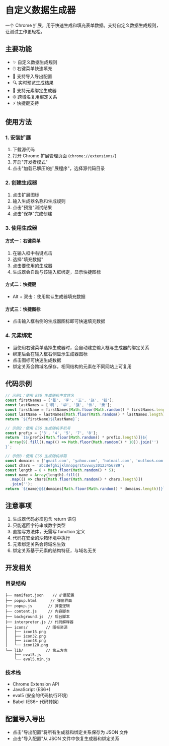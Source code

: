 # 自定义数据生成器

一个 Chrome 扩展，用于快速生成和填充表单数据。支持自定义数据生成规则，让测试工作更轻松。

## 主要功能

- ✨ 自定义数据生成规则
- 🖱️ 右键菜单快速填充
- 💾 支持导入导出配置
- 🔍 实时预览生成结果
- 🔗 支持元素绑定生成器
- 🌐 跨域名复用绑定关系
- ⚡ 快捷键支持

## 使用方法

### 1. 安装扩展
1. 下载源代码
2. 打开 Chrome 扩展管理页面 (`chrome://extensions/`)
3. 开启"开发者模式"
4. 点击"加载已解压的扩展程序"，选择源代码目录

### 2. 创建生成器
1. 点击扩展图标
2. 输入生成器名称和生成规则
3. 点击"预览"测试结果
4. 点击"保存"完成创建

### 3. 使用生成器

#### 方式一：右键菜单
1. 在输入框中右键点击
2. 选择"填充数据"
3. 点击要使用的生成器
4. 生成器会自动与该输入框绑定，显示快捷图标

#### 方式二：快捷键
- Alt + 双击：使用默认生成器填充数据

#### 方式三：快捷图标
- 点击输入框右侧的生成器图标即可快速填充数据

### 4. 元素绑定
- 当使用右键菜单选择生成器时，会自动建立输入框与生成器的绑定关系
- 绑定后会在输入框右侧显示生成器图标
- 点击图标可快速生成数据
- 绑定关系会跨域名保存，相同结构的元素在不同网站上可复用

## 代码示例

```javascript
// 示例1：使用 ES6 生成随机中文姓名
const firstNames = ['张', '李', '王', '赵', '钱'];
const lastNames = ['明', '华', '强', '伟', '勇'];
const firstName = firstNames[Math.floor(Math.random() * firstNames.length)];
const lastName = lastNames[Math.floor(Math.random() * lastNames.length)];
return `${firstName}${lastName}`;

// 示例2：使用 ES6 生成随机手机号
const prefix = ['3', '4', '5', '7', '8'];
return `1${prefix[Math.floor(Math.random() * prefix.length)]}${
  Array(9).fill().map(() => Math.floor(Math.random() * 10)).join('')
}`;

// 示例3：使用 ES6 生成随机邮箱
const domains = ['gmail.com', 'yahoo.com', 'hotmail.com', 'outlook.com'];
const chars = 'abcdefghijklmnopqrstuvwxyz0123456789';
const length = 8 + Math.floor(Math.random() * 5);
const name = Array(length).fill()
  .map(() => chars[Math.floor(Math.random() * chars.length)])
  .join('');
return `${name}@${domains[Math.floor(Math.random() * domains.length)]}`;
```

## 注意事项

1. 生成器代码必须包含 return 语句
2. 只能返回字符串或数字类型
3. 直接写方法体，无需写 function 定义
4. 代码在安全的沙箱环境中执行
5. 元素绑定关系会跨域名生效
6. 绑定关系基于元素的结构特征，与域名无关

## 开发相关

### 目录结构
```
├── manifest.json    // 扩展配置
├── popup.html      // 弹窗界面
├── popup.js       // 弹窗逻辑
├── content.js     // 内容脚本
├── background.js  // 后台脚本
├── interpreter.js // 代码解释器
├── icons/        // 图标资源
│   ├── icon16.png
│   ├── icon32.png
│   ├── icon48.png
│   └── icon128.png
└── lib/          // 第三方库
    ├── eval5.js
    └── eval5.min.js
```

### 技术栈

- Chrome Extension API
- JavaScript (ES6+)
- eval5 (安全的代码执行环境)
- Babel (ES6+ 代码转换)

## 配置导入导出

- 点击"导出配置"将所有生成器和绑定关系保存为 JSON 文件
- 点击"导入配置"从 JSON 文件中恢复生成器和绑定关系
